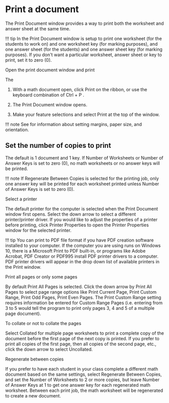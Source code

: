 # Print a document

The Print Document window provides a way to print both the worksheet and answer sheet at the same time.

!!! tip
    In the Print Document window is setup to print one worksheet (for the students to work on) and one worksheet key (for marking purposes), and one answer sheet (for the students) and one answer sheet key (for marking purposes). If you don't want a particular worksheet, answer sheet or key to print, set it to zero (0).

Open the print document window and print

The

1. With a math document open, click Print on the ribbon, or use the keyboard combination of Ctrl + P .

2. The Print Document window opens.

3. Make your feature selections and select Print at the top of the window.

!!! note
    See for information about setting margins, paper size, and orientation.

## Set the number of copies to print

The default is 1 document and 1 key. If Number of Worksheets or Number of Answer Keys is set to zero (0), no math worksheets or no answer keys will be printed.

!!! note
    If Regenerate Between Copies is selected for the printing job, only one answer key will be printed for each worksheet printed unless Number of Answer Keys is set to zero (0).

Select a printer

The default printer for the computer is selected when the Print Document window first opens. Select the down arrow to select a different printer/printer driver. If you would like to adjust the properties of a printer before printing, click Printer Properties to open the Printer Properties window for the selected printer.

!!! tip
    You can print to PDF file format if you have PDF creation software installed to your computer. If the computer you are using runs on Windows 10, there is a Microsoft Print to PDF built-in, or programs like Adobe Acrobat, PDF Creator or PDF995 install PDF printer drivers to a computer. PDF printer drivers will appear in the drop down list of available printers in the Print window.

Print all pages or only some pages

By default Print All Pages is selected. Click the down arrow by Print All Pages to select page range options like Print Current Page, Print Custom Range, Print Odd Pages, Print Even Pages. The Print Custom Range setting requires information be entered for Custom Range Pages (i.e. entering from 3 to 5 would tell the program to print only pages 3, 4 and 5 of a multiple page document).

To collate or not to collate the pages

Select Collated for multiple page worksheets to print a complete copy of the document before the first page of the next copy is printed. If you prefer to print all copies of the first page, then all copies of the second page, etc., click the down arrow to select Uncollated.

Regenerate between copies

If you prefer to have each student in your class complete a different math document based on the same settings, select Regenerate Between Copies, and set the Number of Worksheets to 2 or more copies, but leave Number of Answer Keys at 1 to get one answer key for each regenerated math worksheet. Between each print job, the math worksheet will be regenerated to create a new document.
